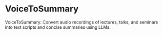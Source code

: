 # VoiceToSummary
VoiceToSummary: Convert audio recordings of lectures, talks, and seminars into text scripts and concise summaries using LLMs.
